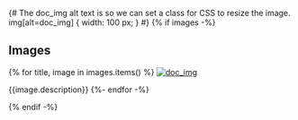 {# The doc_img alt text is so we can set a class for CSS to resize the image. img[alt=doc_img] { width: 100 px; } #}
{% if images -%}

<!-- wp:heading -->

## Images
<!-- /wp:heading -->

<!-- wp:html -->
{% for title, image in images.items() %}
[![doc_img]({{image.url}} "{{title}}")]({{image.url}})

{{image.description}}
{%- endfor -%}

<!-- /wp:html -->

{% endif -%}